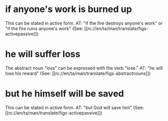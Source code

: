# if anyone's work is burned up

This can be stated in active form. AT: "if the fire destroys anyone's work" or "if the fire ruins anyone's work" (See: [[rc://en/ta/man/translate/figs-activepassive]])

# he will suffer loss

The abstract noun "loss" can be expressed with the verb "lose." AT: "he will lose his reward" (See: [[rc://en/ta/man/translate/figs-abstractnouns]])

# but he himself will be saved

This can be stated in active form. AT: "but God will save him" (See: [[rc://en/ta/man/translate/figs-activepassive]])

